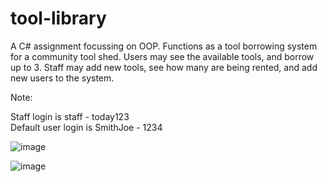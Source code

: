 # tool-library
A C# assignment focussing on OOP. Functions  as a tool borrowing system for a community tool shed. Users may see the available tools, and borrow up to 3. 
Staff may add new tools, see how many are being rented, and add new users to the system.

Note:

Staff login is staff - today123<br>
Default user login is SmithJoe - 1234

![image](https://user-images.githubusercontent.com/82748756/162881964-6abfde79-c31f-4e01-b55d-7e01e3a93f27.png)

![image](https://user-images.githubusercontent.com/82748756/162882064-cf3fcab5-8ac7-4a68-9e5d-cc2b3fbbb20d.png)
